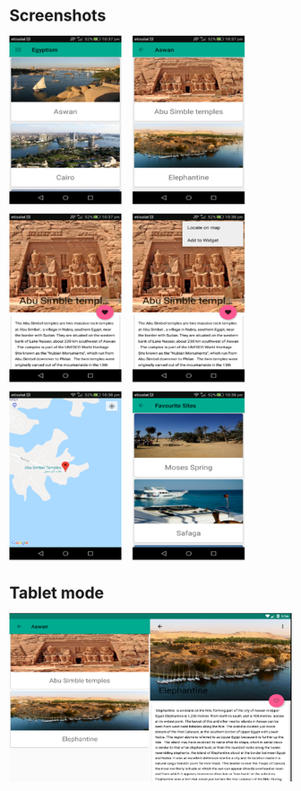 # Screenshots
<img src= "Screenshots/1.png" height = "300" width = "200">   &nbsp;&nbsp;&nbsp;      <img src= "Screenshots/2.png" height = "300" width = "200">

<img src= "Screenshots/3.png" height = "300" width = "200">   &nbsp;&nbsp;&nbsp;      <img src= "Screenshots/4.png" height = "300" width = "200">

<img src= "Screenshots/5.png" height = "300" width = "200">   &nbsp;&nbsp;&nbsp;      <img src= "Screenshots/6.png" height = "300" width = "200">

# Tablet mode
<img src= "Screenshots/7.png" height = "300" width = "550">
